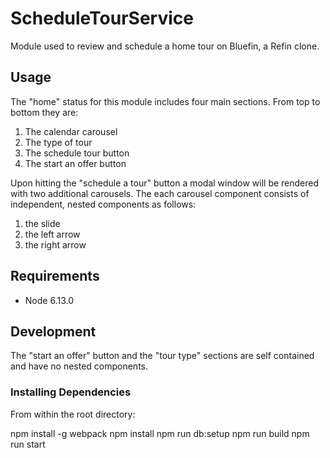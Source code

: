 # ScheduleTourService

Module used to review and schedule a home tour on Bluefin, a Refin clone.

## Usage

The "home" status for this module includes four main sections. From top to bottom they are:
1) The calendar carousel
2) The type of tour
3) The schedule tour button
4) The start an offer button

Upon hitting the "schedule a tour" button a modal window will be rendered with two additional carousels. The each carousel component consists of independent, nested components as follows:
1) the slide
2) the left arrow
3) the right arrow


## Requirements

- Node 6.13.0

## Development

The "start an offer" button and the "tour type" sections are self contained and have no nested components.

### Installing Dependencies

From within the root directory:

npm install -g webpack
npm install
npm run db:setup
npm run build
npm run start

